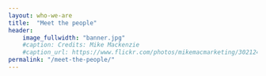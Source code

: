 ```yaml
---
layout: who-we-are 
title:  "Meet the people"
header:
    image_fullwidth: "banner.jpg"
    #caption: Credits: Mike Mackenzie
    #caption_url: https://www.flickr.com/photos/mikemacmarketing/30212411048
permalink: "/meet-the-people/"
---
```

